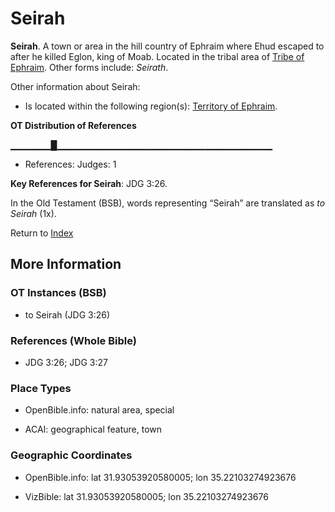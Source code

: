 # Seirah
**Seirah**. 
A town or area in the hill country of Ephraim where Ehud escaped to after he killed Eglon, king of Moab. 
Located in the tribal area of [Tribe of Ephraim](../../../groups/md/acai/Ephraim.md). 
Other forms include: 
*Seirath*. 




Other information about Seirah:


* Is located within the following region(s): 
[Territory of Ephraim](TerritoryOfEphraim.md). 


**OT Distribution of References**

▁▁▁▁▁▁█▁▁▁▁▁▁▁▁▁▁▁▁▁▁▁▁▁▁▁▁▁▁▁▁▁▁▁▁▁▁▁▁
* References: Judges: 1



**Key References for Seirah**: 
JDG 3:26. 


In the Old Testament (BSB), words representing “Seirah” are translated as 
*to Seirah* (1x). 




Return to [Index](00-Index.md)

## More Information

### OT Instances (BSB)

* to Seirah (JDG 3:26)



### References (Whole Bible)

* JDG 3:26; JDG 3:27


### Place Types

* OpenBible.info: natural area, special

* ACAI: geographical feature, town



### Geographic Coordinates

* OpenBible.info: lat 31.93053920580005; lon 35.22103274923676

* VizBible: lat 31.93053920580005; lon 35.22103274923676




